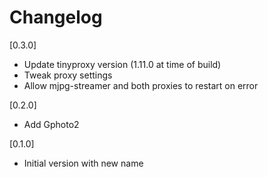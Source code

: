 # Changelog

[0.3.0]

- Update tinyproxy version (1.11.0 at time of build)
- Tweak proxy settings
- Allow mjpg-streamer and both proxies to restart on error

[0.2.0]

- Add Gphoto2

[0.1.0]

- Initial version with new name
